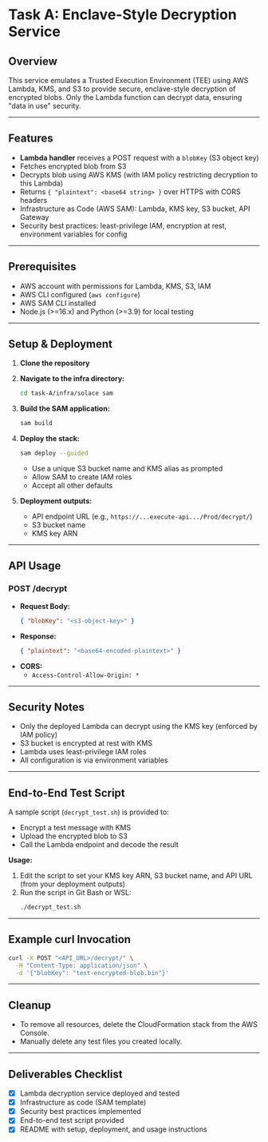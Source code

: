 # Task A: Enclave-Style Decryption Service

## Overview
This service emulates a Trusted Execution Environment (TEE) using AWS Lambda, KMS, and S3 to provide secure, enclave-style decryption of encrypted blobs. Only the Lambda function can decrypt data, ensuring "data in use" security.

---

## Features
- **Lambda handler** receives a POST request with a `blobKey` (S3 object key)
- Fetches encrypted blob from S3
- Decrypts blob using AWS KMS (with IAM policy restricting decryption to this Lambda)
- Returns `{ "plaintext": <base64 string> }` over HTTPS with CORS headers
- Infrastructure as Code (AWS SAM): Lambda, KMS key, S3 bucket, API Gateway
- Security best practices: least-privilege IAM, encryption at rest, environment variables for config

---

## Prerequisites
- AWS account with permissions for Lambda, KMS, S3, IAM
- AWS CLI configured (`aws configure`)
- AWS SAM CLI installed
- Node.js (>=16.x) and Python (>=3.9) for local testing

---

## Setup & Deployment

1. **Clone the repository**
2. **Navigate to the infra directory:**
   ```sh
   cd task-A/infra/solace sam
   ```
3. **Build the SAM application:**
   ```sh
   sam build
   ```
4. **Deploy the stack:**
   ```sh
   sam deploy --guided
   ```
   - Use a unique S3 bucket name and KMS alias as prompted
   - Allow SAM to create IAM roles
   - Accept all other defaults

5. **Deployment outputs:**
   - API endpoint URL (e.g., `https://...execute-api.../Prod/decrypt/`)
   - S3 bucket name
   - KMS key ARN

---

## API Usage

### **POST /decrypt**
- **Request Body:**
  ```json
  { "blobKey": "<s3-object-key>" }
  ```
- **Response:**
  ```json
  { "plaintext": "<base64-encoded-plaintext>" }
  ```
- **CORS:**
  - `Access-Control-Allow-Origin: *`

---

## Security Notes
- Only the deployed Lambda can decrypt using the KMS key (enforced by IAM policy)
- S3 bucket is encrypted at rest with KMS
- Lambda uses least-privilege IAM roles
- All configuration is via environment variables

---

## End-to-End Test Script
A sample script (`decrypt_test.sh`) is provided to:
- Encrypt a test message with KMS
- Upload the encrypted blob to S3
- Call the Lambda endpoint and decode the result

**Usage:**
1. Edit the script to set your KMS key ARN, S3 bucket name, and API URL (from your deployment outputs)
2. Run the script in Git Bash or WSL:
   ```sh
   ./decrypt_test.sh
   ```

---

## Example curl Invocation
```sh
curl -X POST "<API_URL>/decrypt/" \
  -H "Content-Type: application/json" \
  -d '{"blobKey": "test-encrypted-blob.bin"}'
```

---

## Cleanup
- To remove all resources, delete the CloudFormation stack from the AWS Console.
- Manually delete any test files you created locally.

---

## Deliverables Checklist
- [x] Lambda decryption service deployed and tested
- [x] Infrastructure as code (SAM template)
- [x] Security best practices implemented
- [x] End-to-end test script provided
- [x] README with setup, deployment, and usage instructions 